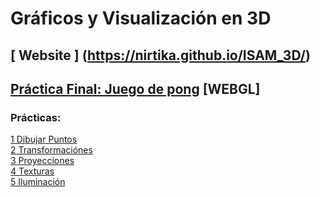 # Gráficos y Visualización en 3D  
## [ Website ] (https://nirtika.github.io/ISAM_3D/)


## [Práctica Final: Juego de pong](https://nirtika.github.io/ISAM_3D/3D/Practica%20Final/Practica_Final_Nirtika.html) [WEBGL]
### Prácticas: 
 [1 Dibujar Puntos](https://nirtika.github.io/ISAM_3D/3D/ejercicio3_dibujar_puntos.html)<br>
 [2 Transformaciónes](https://nirtika.github.io/ISAM_3D/3D/ejercicio4_transformaciones.html)<br>
 [3 Proyecciones](https://nirtika.github.io/ISAM_3D/3D/Ejercicio5_proyecciones_final.html)<br>
 [4 Texturas](https://nirtika.github.io/ISAM_3D/3D/Ejercicio_6/Ejercicio6_texturas_Nirtika.html)<br>
 [5 Iluminación](https://nirtika.github.io/ISAM_3D/3D/Ejercicio_7/Ejercicio7_Nirtika.html)
